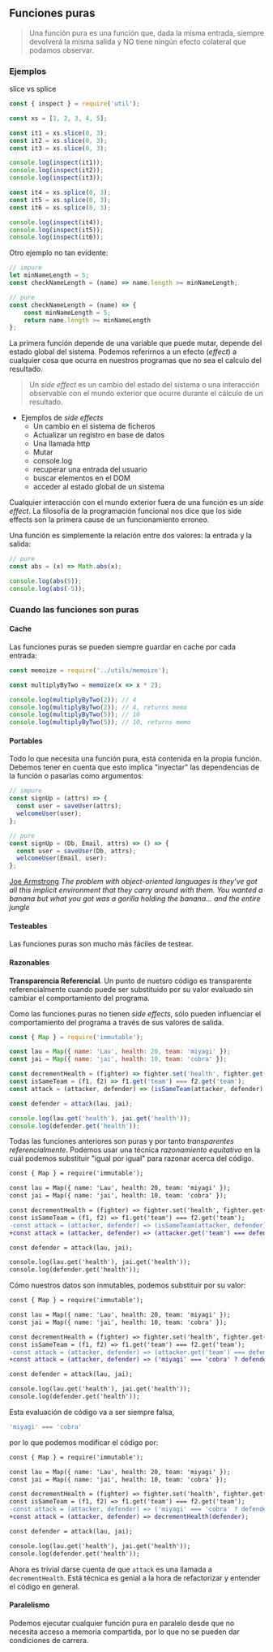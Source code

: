 ## Funciones puras

> Una función pura es una función que, dada la misma entrada, siempre devolverá la misma salida y NO tiene ningún efecto colateral que podamos observar.

### Ejemplos

slice vs splice

```js
const { inspect } = require('util');

const xs = [1, 2, 3, 4, 5];

const it1 = xs.slice(0, 3);
const it2 = xs.slice(0, 3);
const it3 = xs.slice(0, 3);

console.log(inspect(it1));
console.log(inspect(it2));
console.log(inspect(it3));

const it4 = xs.splice(0, 3);
const it5 = xs.splice(0, 3);
const it6 = xs.splice(0, 3);

console.log(inspect(it4));
console.log(inspect(it5));
console.log(inspect(it6));
```

Otro ejemplo no tan evidente:

```js
// impure 
let minNameLength = 5;
const checkNameLength = (name) => name.length >= minNameLength;

// pure
const checkNameLength = (name) => {
    const minNameLength = 5;
    return name.length >= minNameLength
};
```

La primera función depende de una variable que puede mutar, depende del estado global del sistema. Podemos referirnos a un efecto (_effect_) a cualquier cosa que ocurra en nuestros programas que no sea el calculo del resultado.

> Un _side effect_ es un cambio del estado del sistema o una interacción observable con el mundo exterior que ocurre durante el cálculo de un resultado.

* Ejemplos de _side effects_
    - Un cambio en el sistema de ficheros
    - Actualizar un registro en base de datos
    - Una llamada http
    - Mutar 
    - console.log
    - recuperar una entrada del usuario
    - buscar elementos en el DOM
    - acceder al estado global de un sistema

Cualquier interacción con el mundo exterior fuera de una función es un _side effect_. La filosofía de la programación funcional nos dice que los side effects son la primera cause de un funcionamiento erroneo.

Una función es simplemente la relación entre dos valores: la entrada y la salida:

```js
// pure
const abs = (x) => Math.abs(x);

console.log(abs(5));
console.log(abs(-5));
```

### Cuando las funciones son puras

#### Cache

Las funciones puras se pueden siempre guardar en cache por cada entrada:

```js
const memoize = require('../utils/memoize');

const multiplyByTwo = memoize(x => x * 2);

console.log(multiplyByTwo(2)); // 4
console.log(multiplyByTwo(2)); // 4, returns memo
console.log(multiplyByTwo(5)); // 10
console.log(multiplyByTwo(5)); // 10, returns memo
```

#### Portables

Todo lo que necesita una función pura, está contenida en la propia función. Debemos tener en cuenta que esto implica "inyectar" las dependencias de la función o pasarlas como argumentos:

```js
// impure
const signUp = (attrs) => {
  const user = saveUser(attrs);
  welcomeUser(user);
};

// pure
const signUp = (Db, Email, attrs) => () => {
  const user = saveUser(Db, attrs);
  welcomeUser(Email, user);
};
```

[Joe Armstrong](https://en.wikipedia.org/wiki/Joe_Armstrong_(programmer)) _The problem with object-oriented languages is they’ve got all this implicit environment that they carry around with them. You wanted a banana but what you got was a gorilla holding the banana... and the entire jungle_

#### Testeables

Las funciones puras son mucho más fáciles de testear.

#### Razonables

__Transparencia Referencial__. Un punto de nuetsro código es transparente referencialmente cuando puede ser substituido por su valor evaluado sin cambiar el comportamiento del programa.

Como las funciones puras no tienen _side effects_, sólo pueden influenciar el comportamiento del programa a través de sus valores de salida.


```js
const { Map } = require('immutable');

const lau = Map({ name: 'Lau', health: 20, team: 'miyagi' });
const jai = Map({ name: 'jai', health: 10, team: 'cobra' });

const decrementHealth = (fighter) => fighter.set('health', fighter.get('health') - 1);
const isSameTeam = (f1, f2) => f1.get('team') === f2.get('team');
const attack = (attacker, defender) => (isSameTeam(attacker, defender) ? defender : decrementHealth(defender));

const defender = attack(lau, jai);

console.log(lau.get('health'), jai.get('health'));
console.log(defender.get('health'));
```

Todas las funciones anteriores son puras y por tanto _transparentes referencialmente_. Podemos usar una técnica _razonamiento equitativo_ en la cuál podemos substituir "igual por igual" para razonar acerca del código.

```diff
const { Map } = require('immutable');

const lau = Map({ name: 'Lau', health: 20, team: 'miyagi' });
const jai = Map({ name: 'jai', health: 10, team: 'cobra' });

const decrementHealth = (fighter) => fighter.set('health', fighter.get('health') - 1);
const isSameTeam = (f1, f2) => f1.get('team') === f2.get('team');
-const attack = (attacker, defender) => (isSameTeam(attacker, defender) ? defender : decrementHealth(defender));
+const attack = (attacker, defender) => (attacker.get('team') === defender.get('team') ? defender : decrementHealth(defender));

const defender = attack(lau, jai);

console.log(lau.get('health'), jai.get('health'));
console.log(defender.get('health'));
```

Cómo nuestros datos son inmutables, podemos substituir por su valor:

```diff
const { Map } = require('immutable');

const lau = Map({ name: 'Lau', health: 20, team: 'miyagi' });
const jai = Map({ name: 'jai', health: 10, team: 'cobra' });

const decrementHealth = (fighter) => fighter.set('health', fighter.get('health') - 1);
const isSameTeam = (f1, f2) => f1.get('team') === f2.get('team');
-const attack = (attacker, defender) => (attacker.get('team') === defender.get('team') ? defender : decrementHealth(defender));
+const attack = (attacker, defender) => ('miyagi' === 'cobra' ? defender : decrementHealth(defender));

const defender = attack(lau, jai);

console.log(lau.get('health'), jai.get('health'));
console.log(defender.get('health'));
```

Esta evaluación de código va a ser siempre falsa, 

```js
'miyagi' === 'cobra'
```

por lo que podemos modificar el código por:

```diff
const { Map } = require('immutable');

const lau = Map({ name: 'Lau', health: 20, team: 'miyagi' });
const jai = Map({ name: 'jai', health: 10, team: 'cobra' });

const decrementHealth = (fighter) => fighter.set('health', fighter.get('health') - 1);
const isSameTeam = (f1, f2) => f1.get('team') === f2.get('team');
-const attack = (attacker, defender) => ('miyagi' === 'cobra' ? defender : decrementHealth(defender));
+const attack = (attacker, defender) => decrementHealth(defender);

const defender = attack(lau, jai);

console.log(lau.get('health'), jai.get('health'));
console.log(defender.get('health'));
```

Ahora es trivial darse cuenta de que `attack` es una llamada a `decrementHealth`. Está técnica es genial a la hora de refactorizar y entender el código en general.

#### Paralelismo

Podemos ejecutar cualquier función pura en paralelo desde que no necesita acceso a memoria compartida, por lo que no se pueden dar condiciones de carrera.